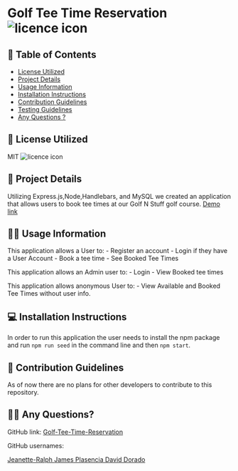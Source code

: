 # Golf Tee Time Reservation ![licence icon](https://img.shields.io/badge/License-MIT-lavender.svg)

## 📝 Table of Contents

- [License Utilized](#license-utilized)
- [Project Details](#project-details)
- [Usage Information](#usage-information)
- [Installation Instructions](#installation-instructions)
- [Contribution Guidelines](#contribution-guidelines)
- [Testing Guidelines](#testing-guidelines)
- [Any Questions ?](#any-questions)

## 🔑 License Utilized

MIT ![licence icon](https://img.shields.io/badge/License-MIT-lavender.svg)

## 🚀 Project Details

Utilizing Express.js,Node,Handlebars, and MySQL we created an application that allows users to book tee times at our Golf N Stuff golf course. [Demo link](https://google.com)

## 👩‍💻 Usage Information

This application allows a User to: - Register an account - Login if they have a User Account - Book a tee time - See Booked Tee Times

This application allows an Admin user to: - Login - View Booked tee times

This application allows anonymous User to: - View Available and Booked Tee Times without user info.

## 💻 Installation Instructions

In order to run this application the user needs to install the npm package and run `npm run seed` in the command line and then `npm start`.

## 🤝 Contribution Guidelines

As of now there are no plans for other developers to contribute to this repository.

## 🙋‍♀️ Any Questions?

GitHub link: [Golf-Tee-Time-Reservation](https://github.com/Jeanette-Ralph/Golf-Tee-Time-Reservation)

GitHub usernames:

[Jeanette-Ralph ](https://github.com/Jeanette-Ralph)
[James Plasencia ](https://github.com/Pcents)
[David Dorado ](https://github.com/oddvidaroad)
